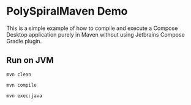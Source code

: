 # PolySpiralMaven Demo

This is a simple example of how to compile and execute a Compose Desktop application
purely in Maven without using Jetbrains Compose Gradle plugin.

## Run on JVM

   `mvn clean`
   
   `mvn compile`
   
   `mvn exec:java`
